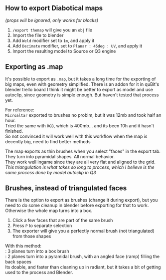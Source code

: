 ## How to export Diabotical maps
_(props will be ignored, only works for blocks)_
1.   `/export themap` will give you an `obj` file
2.   Import the file to blender
3.   Add `Weld` modifier set to `1m`, and apply it  
4.   Add `Decimate` modifier, set to `Planar : 45deg : UV`, and apply it  
5.   Import the resulting model to Source or Q3 engine  

## Exporting as .map
It's possible to export as `.map`, but it takes a long time for the exporting of big maps, even with geometry simplified. There is an addon for it in quBit's blender trello board
I think it might be better to export as model and use autoclip, since geometry is simple enough. 
But haven't tested that process yet.

For reference:  
`Microaltar` exported to brushes no problm, but it was 12mb and took half an hour.  
Tried the same with `RGB`, which is 400mb... and its been 10h and it hasn't finished.  
So not convinced it will work well with this workflow when the map is decently big, need to find better methods  

The map exports as thin brushes when you select "faces" in the export tab.   
They turn into pyramidal shapes. All normal behavior.  
They work well ingame since they are all very flat and aligned to the grid.  
_This triangulation is what takes so long to process, which I believe is the same process done by model autoclip in Q3_  

## Brushes, instead of triangulated faces
There is the option to export as brushes (change it during export), but you need to do some cleanup in blender before exporting for that to work. Otherwise the whole map turns into a box.

1. Click a few faces that are part of the same brush
2. Press `P` to separate selection
3. The exporter will give you a perfectly normal brush (not triangulated) from those shapes

With this method:  
: 3 planes turn into a box brush  
: 2 planes turn into a pyramidal brush, with an angled face (ramp) filling the back spaces  
Its doable, and faster than cleaning up in radiant, but it takes a bit of getting used to the process and Blender.  

